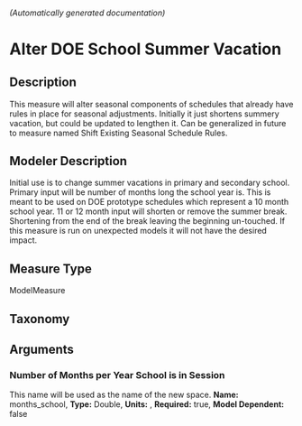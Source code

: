 

###### (Automatically generated documentation)

# Alter DOE School Summer Vacation

## Description
This measure will alter seasonal components of schedules that already have rules in place for seasonal adjustments.  Initially it just shortens summery vacation, but could be updated to lengthen it. Can be generalized in future to measure named Shift Existing Seasonal Schedule Rules.

## Modeler Description
Initial use is to change summer vacations in primary and secondary school. Primary input will be number of months long the school year is. This is meant to be used on DOE prototype schedules which represent a 10 month school year. 11 or 12 month input will shorten or remove the summer break. Shortening from the end of the break leaving the beginning un-touched. If this measure is run on unexpected models it will not have the desired impact.

## Measure Type
ModelMeasure

## Taxonomy


## Arguments


### Number of Months per Year School is in Session
This name will be used as the name of the new space.
**Name:** months_school,
**Type:** Double,
**Units:** ,
**Required:** true,
**Model Dependent:** false




